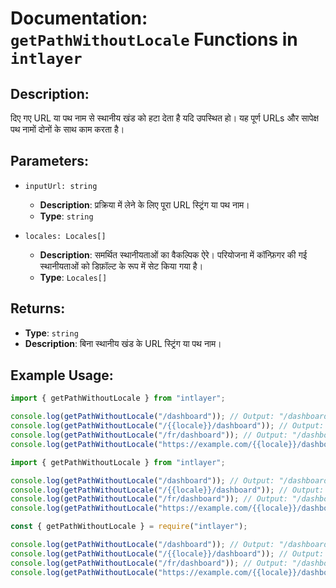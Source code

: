 # Documentation: `getPathWithoutLocale` Functions in `intlayer`

## Description:

दिए गए URL या पथ नाम से स्थानीय खंड को हटा देता है यदि उपस्थित हो। यह पूर्ण URLs और सापेक्ष पथ नामों दोनों के साथ काम करता है।

## Parameters:

- `inputUrl: string`

  - **Description**: प्रक्रिया में लेने के लिए पूरा URL स्ट्रिंग या पथ नाम।
  - **Type**: `string`

- `locales: Locales[]`
  - **Description**: समर्थित स्थानीयताओं का वैकल्पिक ऐरे। परियोजना में कॉन्फ़िगर की गई स्थानीयताओं को डिफ़ॉल्ट के रूप में सेट किया गया है।
  - **Type**: `Locales[]`

## Returns:

- **Type**: `string`
- **Description**: बिना स्थानीय खंड के URL स्ट्रिंग या पथ नाम।

## Example Usage:

```typescript codeFormat="typescript"
import { getPathWithoutLocale } from "intlayer";

console.log(getPathWithoutLocale("/dashboard")); // Output: "/dashboard"
console.log(getPathWithoutLocale("/{{locale}}/dashboard")); // Output: "/dashboard"
console.log(getPathWithoutLocale("/fr/dashboard")); // Output: "/dashboard"
console.log(getPathWithoutLocale("https://example.com/{{locale}}/dashboard")); // Output: "https://example.com/dashboard"
```

```javascript codeFormat="esm"
import { getPathWithoutLocale } from "intlayer";

console.log(getPathWithoutLocale("/dashboard")); // Output: "/dashboard"
console.log(getPathWithoutLocale("/{{locale}}/dashboard")); // Output: "/dashboard"
console.log(getPathWithoutLocale("/fr/dashboard")); // Output: "/dashboard"
console.log(getPathWithoutLocale("https://example.com/{{locale}}/dashboard")); // Output: "https://example.com/dashboard"
```

```javascript codeFormat="commonjs"
const { getPathWithoutLocale } = require("intlayer");

console.log(getPathWithoutLocale("/dashboard")); // Output: "/dashboard"
console.log(getPathWithoutLocale("/{{locale}}/dashboard")); // Output: "/dashboard"
console.log(getPathWithoutLocale("/fr/dashboard")); // Output: "/dashboard"
console.log(getPathWithoutLocale("https://example.com/{{locale}}/dashboard")); // Output: "https://example.com/dashboard"
```
